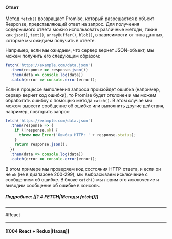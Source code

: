 #### Ответ

Метод `fetch()` возвращает Promise, который разрешается в объект Response, представляющий ответ на запрос. Для получения содержимого ответа можно использовать различные методы, такие как `json()`, `text()`, `arrayBuffer()`, `blob()`, в зависимости от типа данных, которые мы ожидаем получить в ответе.

Например, если мы ожидаем, что сервер вернет JSON-объект, мы можем получить его следующим образом:

```jsx
fetch('https://example.com/data.json')
  .then(response => response.json())
  .then(data => console.log(data))
  .catch(error => console.error(error));
```

Если в процессе выполнения запроса произойдет ошибка (например, сервер вернет код ошибки), то Promise будет отклонен и мы можем обработать ошибку с помощью метода `catch()`. В этом случае мы можем вывести сообщение об ошибке или выполнить другие действия, например, повторить запрос:

```jsx
fetch('https://example.com/data.json')
  .then(response => {
    if (!response.ok) {
      throw new Error('Ошибка HTTP: ' + response.status);
    }
    return response.json();
  })
  .then(data => console.log(data))
  .catch(error => console.error(error));
```

В этом примере мы проверяем код состояния HTTP-ответа, и если он не `ok` (не в диапазоне 200-299), мы выбрасываем исключение с сообщением об ошибке. В блоке `catch()` мы ловим это исключение и выводим сообщение об ошибке в консоль.

##### Подробнее: [[1.4 FETCH|Методы fetch()]]

____
#React

____

#### [[004 React + Redux|Назад]]